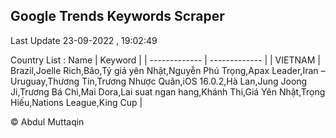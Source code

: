 

## Google Trends Keywords Scraper 
 
Last Update 23-09-2022 , 19:02:49

Country List :
 Name  | Keyword |
| ------------- | ------------- |
| VIETNAM | Brazil,Joelle Rich,Bão,Tỷ giá yên Nhật,Nguyễn Phú Trọng,Apax Leader,Iran – Uruguay,Thương Tín,Trương Nhược Quân,iOS 16.0.2,Hà Lan,Jung Joong Ji,Trương Bá Chi,Mai Dora,Lai suat ngan hang,Khánh Thi,Giá Yên Nhật,Trọng Hiếu,Nations League,King Cup |



© Abdul Muttaqin 
